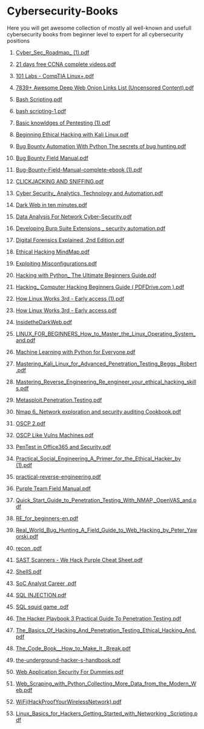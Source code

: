 # Cybersecurity-Books
Here you will get awesome collection of mostly all well-known and usefull cybersecurity books from beginner level to expert for all cybersecurity positions 







1) [Cyber_Sec_Roadmap_ (1).pdf](https://github.com/zealraj/Cybersecurity-Books/files/9089100/Cyber_Sec_Roadmap_.1.pdf)

  

2) [21 days free CCNA complete videos.pdf](https://github.com/zealraj/Cybersecurity-Books/files/9089215/21.days.free.CCNA.complete.videos.pdf)


3) [101 Labs - CompTIA Linux+.pdf](https://github.com/zealraj/Cybersecurity-Books/files/9089220/101.Labs.-.CompTIA.Linux%2B.pdf)



4) [7839+ Awesome Deep Web Onion Links List (Uncensored Content).pdf](https://github.com/zealraj/Cybersecurity-Books/files/9089223/7839%2B.Awesome.Deep.Web.Onion.Links.List.Uncensored.Content.pdf)



5) [Bash Scripting.pdf](https://github.com/zealraj/Cybersecurity-Books/files/9089224/Bash.Scripting.pdf)


6) [bash scripting-1.pdf](https://github.com/zealraj/Cybersecurity-Books/files/9089225/bash.scripting-1.pdf)


7) [Basic knowldges of Pentesting (1).pdf](https://github.com/zealraj/Cybersecurity-Books/files/9089227/Basic.knowldges.of.Pentesting.1.pdf)


8) [Beginning Ethical Hacking with Kali Linux.pdf](https://github.com/zealraj/Cybersecurity-Books/files/9089228/Beginning.Ethical.Hacking.with.Kali.Linux.pdf)


9) [Bug Bounty Automation With Python The secrets of bug hunting.pdf](https://github.com/zealraj/Cybersecurity-Books/files/9089229/Bug.Bounty.Automation.With.Python.The.secrets.of.bug.hunting.pdf)



10) [Bug Bounty Field Manual.pdf](https://github.com/zealraj/Cybersecurity-Books/files/9089230/Bug.Bounty.Field.Manual.pdf)





11) [Bug-Bounty-Field-Manual-complete-ebook (1).pdf](https://github.com/zealraj/Cybersecurity-Books/files/9089231/Bug-Bounty-Field-Manual-complete-ebook.1.pdf)






12) [CLICKJACKING AND SNIFFING.pdf](https://github.com/zealraj/Cybersecurity-Books/files/9089232/CLICKJACKING.AND.SNIFFING.pdf)




13) [Cyber Security_ Analytics, Technology and Automation.pdf](https://github.com/zealraj/Cybersecurity-Books/files/9089233/Cyber.Security_.Analytics.Technology.and.Automation.pdf)


14) [Dark Web in ten minutes.pdf](https://github.com/zealraj/Cybersecurity-Books/files/9089234/Dark.Web.in.ten.minutes.pdf)



15) [Data Analysis For Network Cyber-Security.pdf](https://github.com/zealraj/Cybersecurity-Books/files/9089235/Data.Analysis.For.Network.Cyber-Security.pdf)


16) [Developing Burp Suite Extensions _ security automation.pdf](https://github.com/zealraj/Cybersecurity-Books/files/9089237/Developing.Burp.Suite.Extensions._.security.automation.pdf)


17) [Digital Forensics Explained, 2nd Edition.pdf](https://github.com/zealraj/Cybersecurity-Books/files/9089238/Digital.Forensics.Explained.2nd.Edition.pdf)




18) [Ethical Hacking MindMap.pdf](https://github.com/zealraj/Cybersecurity-Books/files/9089239/Ethical.Hacking.MindMap.pdf)


19) [Exploiting Misconfigurations.pdf](https://github.com/zealraj/Cybersecurity-Books/files/9089241/Exploiting.Misconfigurations.pdf)



20) [Hacking with Python_ The Ultimate Beginners Guide.pdf](https://github.com/zealraj/Cybersecurity-Books/files/9089242/Hacking.with.Python_.The.Ultimate.Beginners.Guide.pdf)


21) [Hacking_ Computer Hacking Beginners Guide ( PDFDrive.com ).pdf](https://github.com/zealraj/Cybersecurity-Books/files/9089243/Hacking_.Computer.Hacking.Beginners.Guide.PDFDrive.com.pdf)


22) [How Linux Works 3rd - Early access (1).pdf](https://github.com/zealraj/Cybersecurity-Books/files/9089244/How.Linux.Works.3rd.-.Early.access.1.pdf)


23) [How Linux Works 3rd - Early access.pdf](https://github.com/zealraj/Cybersecurity-Books/files/9089245/How.Linux.Works.3rd.-.Early.access.pdf)


24) [InsidetheDarkWeb.pdf](https://github.com/zealraj/Cybersecurity-Books/files/9089246/InsidetheDarkWeb.pdf)



24) [LINUX_FOR_BEGINNERS_How_to_Master_the_Linux_Operating_System_and.pdf](https://github.com/zealraj/Cybersecurity-Books/files/9089247/LINUX_FOR_BEGINNERS_How_to_Master_the_Linux_Operating_System_and.pdf)


26) [Machine Learning with Python for Everyone.pdf](https://github.com/zealraj/Cybersecurity-Books/files/9089248/Machine.Learning.with.Python.for.Everyone.pdf)


27) [Mastering_Kali_Linux_for_Advanced_Penetration_Testing_Beggs,_Robert.pdf](https://github.com/zealraj/Cybersecurity-Books/files/9089249/Mastering_Kali_Linux_for_Advanced_Penetration_Testing_Beggs._Robert.pdf)






28) [Mastering_Reverse_Engineering_Re_engineer_your_ethical_hacking_skills.pdf](https://github.com/zealraj/Cybersecurity-Books/files/9089250/Mastering_Reverse_Engineering_Re_engineer_your_ethical_hacking_skills.pdf)


29) [Metasploit.Penetration.Testing.pdf](https://github.com/zealraj/Cybersecurity-Books/files/9089253/Metasploit.Penetration.Testing.pdf)



30) [Nmap 6_ Network exploration and security auditing Cookbook.pdf](https://github.com/zealraj/Cybersecurity-Books/files/9089254/Nmap.6_.Network.exploration.and.security.auditing.Cookbook.pdf)




31) [OSCP 2.pdf](https://github.com/zealraj/Cybersecurity-Books/files/9089258/OSCP.2.pdf)


32) [OSCP Like Vulns Machines.pdf](https://github.com/zealraj/Cybersecurity-Books/files/9089261/OSCP.Like.Vulns.Machines.pdf)


33) [PenTest in Office365 and Security.pdf](https://github.com/zealraj/Cybersecurity-Books/files/9089262/PenTest.in.Office365.and.Security.pdf)


34) [Practical_Social_Engineering_A_Primer_for_the_Ethical_Hacker_by (1).pdf](https://github.com/zealraj/Cybersecurity-Books/files/9089264/Practical_Social_Engineering_A_Primer_for_the_Ethical_Hacker_by.1.pdf)


35) [practical-reverse-engineering.pdf](https://github.com/zealraj/Cybersecurity-Books/files/9089265/practical-reverse-engineering.pdf)




36) [Purple Team Field Manual.pdf](https://github.com/zealraj/Cybersecurity-Books/files/9089268/Purple.Team.Field.Manual.pdf)



37) [Quick_Start_Guide_to_Penetration_Testing_With_NMAP,_OpenVAS_and.pdf](https://github.com/zealraj/Cybersecurity-Books/files/9089269/Quick_Start_Guide_to_Penetration_Testing_With_NMAP._OpenVAS_and.pdf)



38) [RE_for_beginners-en.pdf](https://github.com/zealraj/Cybersecurity-Books/files/9089271/RE_for_beginners-en.pdf)



39) [Real_World_Bug_Hunting_A_Field_Guide_to_Web_Hacking_by_Peter_Yaworski.pdf](https://github.com/zealraj/Cybersecurity-Books/files/9089272/Real_World_Bug_Hunting_A_Field_Guide_to_Web_Hacking_by_Peter_Yaworski.pdf)






40) [recon .pdf](https://github.com/zealraj/Cybersecurity-Books/files/9089275/recon.pdf)



41) [SAST Scanners - We Hack Purple Cheat Sheet.pdf](https://github.com/zealraj/Cybersecurity-Books/files/9089276/SAST.Scanners.-.We.Hack.Purple.Cheat.Sheet.pdf)


42) [ShellS.pdf](https://github.com/zealraj/Cybersecurity-Books/files/9089277/ShellS.pdf)



43) [SoC Analyst Career .pdf](https://github.com/zealraj/Cybersecurity-Books/files/9089279/SoC.Analyst.Career.pdf)



44) [SQL INJECTION.pdf](https://github.com/zealraj/Cybersecurity-Books/files/9089280/SQL.INJECTION.pdf)




45) [SQL squid game .pdf](https://github.com/zealraj/Cybersecurity-Books/files/9089282/SQL.squid.game.pdf)



46) [The Hacker Playbook 3 Practical Guide To Penetration Testing.pdf](https://github.com/zealraj/Cybersecurity-Books/files/9089285/The.Hacker.Playbook.3.Practical.Guide.To.Penetration.Testing.pdf)

47) [The_Basics_Of_Hacking_And_Penetration_Testing_Ethical_Hacking_And.pdf](https://github.com/zealraj/Cybersecurity-Books/files/9089315/The_Basics_Of_Hacking_And_Penetration_Testing_Ethical_Hacking_And.pdf)

48) [The_Code_Book__How_to_Make_It,_Break.pdf](https://github.com/zealraj/Cybersecurity-Books/files/9089317/The_Code_Book__How_to_Make_It._Break.pdf)



49) [the-underground-hacker-s-handbook.pdf](https://github.com/zealraj/Cybersecurity-Books/files/9089288/the-underground-hacker-s-handbook.pdf)


50) [Web Application Security For Dummies.pdf](https://github.com/zealraj/Cybersecurity-Books/files/9089289/Web.Application.Security.For.Dummies.pdf)







51) [Web_Scraping_with_Python_Collecting_More_Data_from_the_Modern_Web.pdf](https://github.com/zealraj/Cybersecurity-Books/files/9089290/Web_Scraping_with_Python_Collecting_More_Data_from_the_Modern_Web.pdf)





52) [WiFi(HackProofYourWirelessNetwork).pdf](https://github.com/zealraj/Cybersecurity-Books/files/9089291/WiFi.HackProofYourWirelessNetwork.pdf)



53) [Linux_Basics_for_Hackers_Getting_Started_with_Networking,_Scripting.pdf](https://github.com/zealraj/Cybersecurity-Books/files/9089293/Linux_Basics_for_Hackers_Getting_Started_with_Networking._Scripting.pdf)





